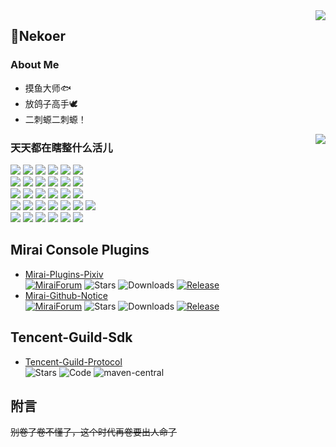<a href="https://github.com/anuraghazra/github-readme-stats">
<!--   <img align="right" src="https://github-readme-stats.vercel.app/api?username=Nekoer&show_icons=true&hide_border=true&include_all_commits_disable=false&custom_title=牧瀬くりす最高だ！！！&count_private=true"> -->
  <img align="right" src="https://github-readme-stats.vercel.app/api?username=Nekoer&bg_color=30,e96443,904e95&title_color=fff&text_color=fff&custom_title=牧瀬くりす最高だ！！！&locale=cn">
</a>

## 🌱Nekoer
### About Me
- 摸鱼大师🐟
- 放鸽子高手🕊
- 二刺螈二刺螈！

<a href=#>
  <img align="right" src="https://github-readme-stats.vercel.app/api/top-langs/?username=Nekoer&layout=compact&hide_border=true">
</a>

### 天天都在瞎整什么活儿

![](https://img.shields.io/badge/-python-3776ab?style=flat-square&logo=python&logoColor=fff)
![](https://img.shields.io/badge/-python-3776ab?style=flat-square&logo=python&logoColor=fff)
![](https://img.shields.io/badge/-python-3776ab?style=flat-square&logo=python&logoColor=fff)
![](https://img.shields.io/badge/-python-3776ab?style=flat-square&logo=python&logoColor=fff)
![](https://img.shields.io/badge/-python-3776ab?style=flat-square&logo=python&logoColor=fff)
![](https://img.shields.io/badge/-python-3776ab?style=flat-square&logo=python&logoColor=fff)
<br>
![](https://img.shields.io/badge/-HTML5-e34f26?style=flat-square&logo=HTML5&logoColor=fff)
![](https://img.shields.io/badge/-HTML5-e34f26?style=flat-square&logo=HTML5&logoColor=fff)
![](https://img.shields.io/badge/-HTML5-e34f26?style=flat-square&logo=HTML5&logoColor=fff)
![](https://img.shields.io/badge/-HTML5-e34f26?style=flat-square&logo=HTML5&logoColor=fff)
![](https://img.shields.io/badge/-HTML5-e34f26?style=flat-square&logo=HTML5&logoColor=fff)
![](https://img.shields.io/badge/-HTML5-e34f26?style=flat-square&logo=HTML5&logoColor=fff)
<br>
![](https://img.shields.io/badge/-Vue.js-e34f26?style=flat-square&logo=javascript&logoColor=fff)
![](https://img.shields.io/badge/-Vue.js-e34f26?style=flat-square&logo=javascript&logoColor=fff)
![](https://img.shields.io/badge/-Vue.js-e34f26?style=flat-square&logo=javascript&logoColor=fff)
![](https://img.shields.io/badge/-Vue.js-e34f26?style=flat-square&logo=javascript&logoColor=fff)
![](https://img.shields.io/badge/-Vue.js-e34f26?style=flat-square&logo=javascript&logoColor=fff)
![](https://img.shields.io/badge/-Vue.js-e34f26?style=flat-square&logo=javascript&logoColor=fff)
<br>
![](https://img.shields.io/badge/-Java-ce0000?style=flat-square&logo=Java&logoColor=fff)
![](https://img.shields.io/badge/-Java-ce0000?style=flat-square&logo=Java&logoColor=fff)
![](https://img.shields.io/badge/-Java-ce0000?style=flat-square&logo=Java&logoColor=fff)
![](https://img.shields.io/badge/-Java-ce0000?style=flat-square&logo=Java&logoColor=fff)
![](https://img.shields.io/badge/-Java-ce0000?style=flat-square&logo=Java&logoColor=fff)
![](https://img.shields.io/badge/-Java-ce0000?style=flat-square&logo=Java&logoColor=fff)
![](https://img.shields.io/badge/-Java-ce0000?style=flat-square&logo=Java&logoColor=fff)
<br>
![](https://img.shields.io/badge/-kotlin-3776ab?style=flat-square&logo=kotlin&logoColor=green)
![](https://img.shields.io/badge/-kotlin-3776ab?style=flat-square&logo=kotlin&logoColor=green)
![](https://img.shields.io/badge/-kotlin-3776ab?style=flat-square&logo=kotlin&logoColor=green)
![](https://img.shields.io/badge/-kotlin-3776ab?style=flat-square&logo=kotlin&logoColor=green)
![](https://img.shields.io/badge/-kotlin-3776ab?style=flat-square&logo=kotlin&logoColor=green)
![](https://img.shields.io/badge/-kotlin-3776ab?style=flat-square&logo=kotlin&logoColor=green)


## Mirai Console Plugins
* [Mirai-Plugins-Pixiv](https://github.com/Nekoer/mirai-plugins-pixiv/)  
  [![MiraiForum](https://img.shields.io/badge/post-on%20MiraiForum-yellow)](https://mirai.mamoe.net/topic/461)
  ![Stars](https://img.shields.io/github/stars/Nekoer/mirai-plugins-pixiv)
  ![Downloads](https://img.shields.io/github/downloads/Nekoer/mirai-plugins-pixiv/total)
  [![Release](https://img.shields.io/github/v/release/Nekoer/mirai-plugins-pixiv)](https://github.com/Nekoer/mirai-plugins-pixiv/releases)
* [Mirai-Github-Notice](https://github.com/Nekoer/mirai-github-notice/)  
  [![MiraiForum](https://img.shields.io/badge/post-on%20MiraiForum-yellow)](https://mirai.mamoe.net/topic/460)
  ![Stars](https://img.shields.io/github/stars/Nekoer/mirai-github-notice)
  ![Downloads](https://img.shields.io/github/downloads/Nekoer/mirai-github-notice/total)
  [![Release](https://img.shields.io/github/v/release/Nekoer/mirai-github-notice)](https://github.com/Nekoer/mirai-github-notice/releases)

## Tencent-Guild-Sdk
* [Tencent-Guild-Protocol](https://github.com/Nekoer/tencent-guild-protocol)  
  ![Stars](https://img.shields.io/github/stars/Nekoer/tencent-guild-protocol)
  ![Code](https://img.shields.io/github/languages/code-size/Nekoer/tencent-guild-protocol)
  ![maven-central](https://img.shields.io/maven-central/v/com.hcyacg/tencent-guild-protocol)

## 附言
~~别卷了卷不懂了，这个时代再卷要出人命了~~
